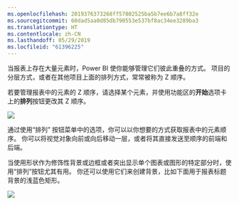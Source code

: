 ```yaml
---
ms.openlocfilehash: 2019376373268ff57802525ba5b7ee6b7a8ff32e
ms.sourcegitcommit: 60dad5aa0d85db790553e537bf8ac34ee3289ba3
ms.translationtype: HT
ms.contentlocale: zh-CN
ms.lasthandoff: 05/29/2019
ms.locfileid: "61396225"
---
```

当报表上存在大量元素时，Power BI 使你能够管理它们彼此重叠的方式。 项目的分层方式，或者在其他项目上面的排列方式，常常被称为 Z 顺序。

若要管理报表中的元素的 Z 顺序，请选择某个元素，并使用功能区的**开始**选项卡上的**排列**按钮更改其 Z 顺序。

![](media/3-11f-arrange-visual-zorder/3-11f_1.png)

通过使用“排列”  按钮菜单中的选项，你可以以你想要的方式获取报表中的元素顺序。 你可以将视觉对象向前或向后移动一层，或者将其直接发送至顺序的前端和后端。

当使用形状作为修饰性背景或边框或者突出显示单个图表或图形的特定部分时，使用“排列”按钮尤其有用。 你还可以使用它们来创建背景，比如下面用于报表标题背景的浅蓝色矩形。

![](media/3-11f-arrange-visual-zorder/3-11f_2.png)

